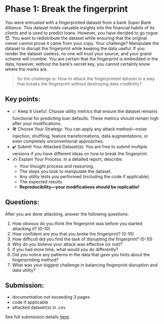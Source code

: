 # Phase 1: Break the fingerprint
You were entrusted with a fingerprinted dataset from a bank _Super Bank Alliance_. This dataset holds valuable insights into the financial habits of its clients and is used to predict loans.
However, you have decided to go rogue :smiling_imp:. You want to redistribute the dataset while ensuring that the original owner cannot prove it came from your copy. Your challenge? Manipulate the dataset to disrupt the fingerprint while keeping the data useful. If you render the dataset useless, no one will trust your source, and your grand scheme will crumble. You are certain that the fingerprint is embedded in the data, however, without the bank’s secret key, you cannot certainly know where the marks are. 
>So the challenge is: How to attack the fingerprinted dataset in a way that breaks the fingerprint without destroying data credibility?

## Key points:
- :chart_with_upwards_trend: Keep It Useful: Choose utility metrics that ensure the dataset remains functional for predicting loan defaults. These metrics should remain high after your modifications. 
- :hammer_and_wrench: Choose Your Strategy: You can apply any attack method—noise injection, shuffling, feature transformations, data augmentations, or even completely unconventional approaches.
- :heavy_check_mark: Submit Your Attacked Dataset(s): You are free to submit multiple versions if you have different ideas on how to break the fingerprint.
- :writing_hand: Explain Your Process: In a detailed report, describe:
  - Your thought process and reasoning.
  - The steps you took to manipulate the dataset.
  - Any utility tests you performed (including the code if applicable).
  - The expected results
  - **Reproducibility—your modifications should be replicable!**

## Questions:
After you are done attacking, answer the following questions:
1. How obvious do you think the fingerprint was before you started attacking it? (0-10)
2. How confident are you that you broke the fingerprint? (0-10)
3. How difficult did you find the task of disrupting the fingerprint? (0-10)
4. Why do you believe your attack was effective (or not)?
5. If you had more time, what would you do differently?
6. Did you notice any patterns in the data that gave you hints about the fingerprinting method?
7. What was your biggest challenge in balancing fingerprint disruption and data utility?

## Submission:
- documentation not exceeding 3 pages 
- code if applicable
- attacked dataset(s) in .csv 

See full submission details [here](submission.md).
